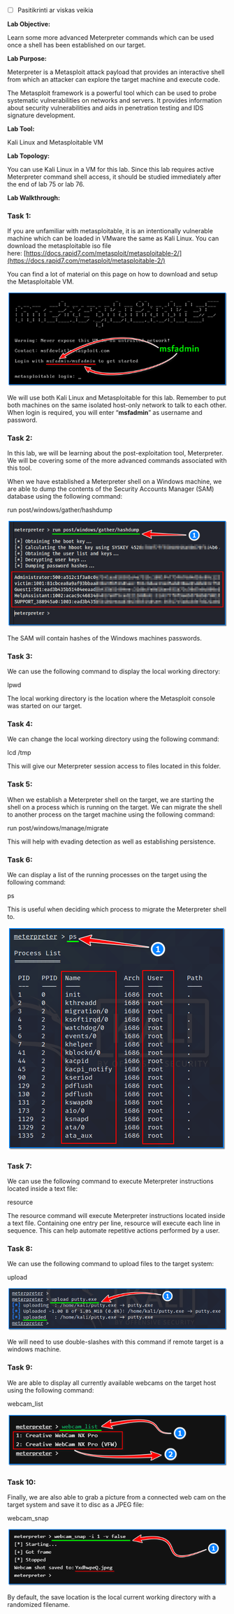 - [ ] Pasitikrinti ar viskas veikia

**Lab Objective:**

Learn some more advanced Meterpreter commands which can be used once a shell has been established on our target.

**Lab Purpose:**

Meterpreter is a Metasploit attack payload that provides an interactive shell from which an attacker can explore the target machine and execute code.

The Metasploit framework is a powerful tool which can be used to probe systematic vulnerabilities on networks and servers. It provides information about security vulnerabilities and aids in penetration testing and IDS signature development.

**Lab Tool:**

Kali Linux and Metasploitable VM

**Lab Topology:**

You can use Kali Linux in a VM for this lab. Since this lab requires active Meterpreter command shell access, it should be studied immediately after the end of lab 75 or lab 76.

**Lab Walkthrough:**

### Task 1:

If you are unfamiliar with metasploitable, it is an intentionally vulnerable machine which can be loaded in VMware the same as Kali Linux. You can download the metasploitable iso file here: [https://docs.rapid7.com/metasploit/metasploitable-2/](https://docs.rapid7.com/metasploit/metasploitable-2/)

You can find a lot of material on this page on how to download and setup the Metasploitable VM.

![Meterpreter](attachements/Meterpreter-3.png)

We will use both Kali Linux and Metasploitable for this lab. Remember to put both machines on the same isolated host-only network to talk to each other. When login is required, you will enter “**msfadmin**” as username and password.

### Task 2:

In this lab, we will be learning about the post-exploitation tool, Meterpreter. We will be covering some of the more advanced commands associated with this tool.

When we have established a Meterpreter shell on a Windows machine, we are able to dump the contents of the Security Accounts Manager (SAM) database using the following command:

run post/windows/gather/hashdump

![Security Accounts Manager](attachements/Security_Accounts_Manager.png)

The SAM will contain hashes of the Windows machines passwords.

### Task 3:

We can use the following command to display the local working directory:

lpwd

The local working directory is the location where the Metasploit console was started on our target.

### Task 4:

We can change the local working directory using the following command:

lcd /tmp

This will give our Meterpreter session access to files located in this folder.

### Task 5:

When we establish a Meterpreter shell on the target, we are starting the shell on a process which is running on the target. We can migrate the shell to another process on the target machine using the following command:

run post/windows/manage/migrate

This will help with evading detection as well as establishing persistence.

### Task 6:

We can display a list of the running processes on the target using the following command:

ps

This is useful when deciding which process to migrate the Meterpreter shell to.

![Meterpreter shell](attachements/Meterpreter_shell-4.png)

### Task 7:

We can use the following command to execute Meterpreter instructions located inside a text file:

resource

The resource command will execute Meterpreter instructions located inside a text file. Containing one entry per line, resource will execute each line in sequence. This can help automate repetitive actions performed by a user.

### Task 8:

We can use the following command to upload files to the target system:

upload

![Meterpreter shell](attachements/Meterpreter_shell-3.png)

We will need to use double-slashes with this command if remote target is a windows machine.

### Task 9:

We are able to display all currently available webcams on the target host using the following command:

webcam_list

![Meterpreter shell](attachements/Meterpreter_shell-2.png)

### Task 10:

Finally, we are also able to grab a picture from a connected web cam on the target system and save it to disc as a JPEG file:

webcam_snap

![Meterpreter shell](attachements/Meterpreter_shell-5.png)

By default, the save location is the local current working directory with a randomized filename.